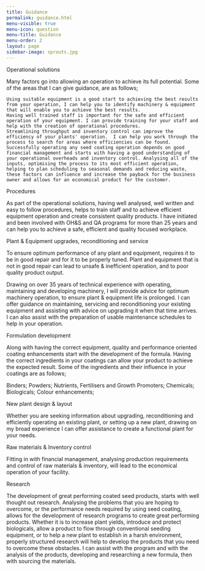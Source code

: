 ```yaml
---
title: Guidance
permalink: guidance.html
menu-visible: true
menu-icon: question
menu-title: Guidance
menu-order: 2
layout: page
sidebar-image: sprouts.jpg
---
```


Operational solutions

Many factors go into allowing an operation to achieve its full potential. Some of the areas that I can give guidance, are as follows;

    Using suitable equipment is a good start to achieving the best results from your operation, I can help you to identify machinery & equipment that will enable you to achieve the best results.
    Having well trained staff is important for the safe and efficient operation of your equipment. I can provide training for your staff and help with the creation of operational procedures.
    Streamlining throughput and inventory control can improve the efficiency of your plants' operation.  I can help you work through the process to search for areas where efficiencies can be found.
    Successfully operating any seed coating operation depends on good financial management and starts with having a good understanding of your operational overheads and inventory control. Analysing all of the inputs, optimising the process to its most efficient operation, helping to plan scheduling to seasonal demands and reducing waste, these factors can influence and increase the payback for the business owner and allows for an economical product for the customer.

Procedures

As part of the operational solutions, having well analysed, well written and easy to follow procedures, helps to train staff and to achieve efficient equipment operation and create consistent quality products. I have initiated and been involved with OH&S and QA programs for more than 25 years and can help you to achieve a safe, efficient and quality focused workplace.


Plant & Equipment upgrades, reconditioning and service

To ensure optimum performance of any plant and equipment, requires it to be in good repair and for it to be properly tuned. Plant and equipment that is not in good repair can lead to unsafe & inefficient operation, and to poor quality product output.

Drawing on over 35 years of technical experience with operating, maintaining and developing machinery, I will provide advice for optimum machinery operation, to ensure plant & equipment life is prolonged. I can offer guidance on maintaining, servicing and reconditioning your existing equipment and assisting with advice on upgrading it when that time arrives.  I can also assist with the preparation of usable maintenance schedules to help in your operation.


Formulation development

Along with having the correct equipment, quality and performance oriented coating enhancements start with the development of the formula. Having the correct ingredients in your coatings can allow your product to achieve the expected result. Some of the ingredients and their influence in your coatings are as follows;

Binders; Powders; Nutrients, Fertilisers and Growth Promoters; Chemicals; Biologicals; Colour enhancements;

New plant design & layout

Whether you are seeking information about upgrading, reconditioning and efficiently operating an existing plant, or setting up a new plant, drawing on my broad experience I can offer assistance to create a functional plant for your needs.


Raw materials & Inventory control

Fitting in with financial management, analysing production requirements and control of raw materials & inventory, will lead to the economical operation of your facility.

Research

The development of great performing coated seed products, starts with well thought out research. Analysing the problems that you are hoping to overcome, or the performance needs required by using seed coating, allows for the development of research programs to create great performing products. Whether it is to increase plant yields, introduce and protect biologicals, allow a product to flow through conventional seeding equipment, or to help a new plant to establish in a harsh environment, properly structured research will help to develop the products that you need to overcome these obstacles. I can assist with the program and with the analysis of the products, developing and researching a new formula, then with sourcing the materials.